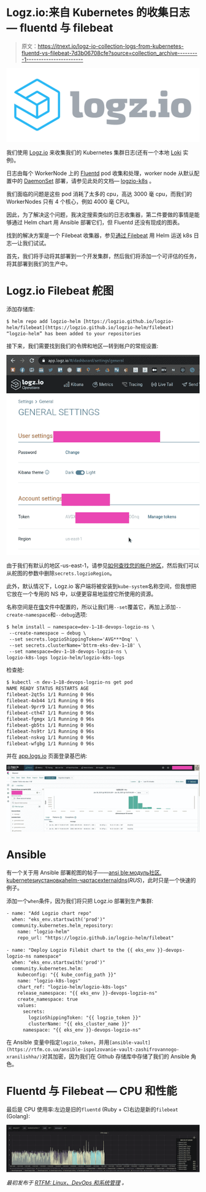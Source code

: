 # Logz.io:来自 Kubernetes 的收集日志— fluentd 与 filebeat

> 原文：<https://itnext.io/logz-io-collection-logs-from-kubernetes-fluentd-vs-filebeat-7d3b06708cfe?source=collection_archive---------1----------------------->

![](img/9c7bb3368df63c18bc9c642030aecfcd.png)

我们使用 [Logz.io](https://logz.io/) 来收集我们的 Kubernetes 集群日志(还有一个本地 [Loki](https://rtfm.co.ua/en/grafana-labs-loki-logs-collector-and-monitoring-system/) 实例)。

日志由每个 WorkerNode 上的 [Fluentd](https://www.fluentd.org/) pod 收集和处理，worker node 从默认配置中的 [DaemonSet](https://raw.githubusercontent.com/logzio/logzio-k8s/master/logzio-daemonset-rbac.yaml) 部署，请参见此处的文档— [logzio-k8s](https://github.com/logzio/logzio-k8s) 。

我们面临的问题是这些 pod 消耗了太多的 cpu，高达 3000 毫 cpu，而我们的 WorkerNodes 只有 4 个核心，例如 4000 毫 CPU。

因此，为了解决这个问题，我决定搜索类似的日志收集器，第二件要做的事情是能够通过 Helm chart 用 Ansible 部署它们，但 Fluentd 还没有现成的图表。

找到的解决方案是一个 Filebeat 收集器，参见[通过 Filebeat](https://docs.logz.io/shipping/log-sources/k8s-over-helm.html) 用 Helm 运送 k8s 日志—让我们试试。

首先，我们将手动将其部署到一个开发集群，然后我们将添加一个可评估的任务，将其部署到我们的生产中。

# Logz.io Filebeat 舵图

添加存储库:

```
$ helm repo add logzio-helm [https://logzio.github.io/logzio-helm/filebeat](https://logzio.github.io/logzio-helm/filebeat)
“logzio-helm” has been added to your repositories
```

接下来，我们需要找到我们的令牌和地区—转到帐户的常规设置:

![](img/8cb1e0cf8b1d01db9dc0fabd11c57ec1.png)

由于我们有默认的地区-us-east-1，请参见[如何查找您的帐户地区](https://docs.logz.io/user-guide/accounts/account-region.html)，然后我们可以从舵图的参数中删除`secrets.logzioRegion`。

此外，默认情况下，Logz.io 客户端将被安装到`kube-system`名称空间，但我想把它放在一个专用的 NS 中，以便更容易地监控它所使用的资源。

名称空间是在[值](https://github.com/logzio/logzio-helm/blob/master/filebeat/values.yaml#L14)文件中配置的，所以让我们用`--set`覆盖它，再加上添加`--create-namespace`和`--debug`选项:

```
$ helm install — namespace=dev-1–18-devops-logzio-ns \
 --create-namespace — debug \
 --set secrets.logzioShippingToken='AVG***Onq' \
 --set secrets.clusterName='bttrm-eks-dev-1–18' \
 --set namespace=dev-1–18-devops-logzio-ns \
logzio-k8s-logs logzio-helm/logzio-k8s-logs
```

检查舱:

```
$ kubectl -n dev-1–18-devops-logzio-ns get pod
NAME READY STATUS RESTARTS AGE
filebeat-2qt5s 1/1 Running 0 96s
filebeat-4xb44 1/1 Running 0 96s
filebeat-9prr9 1/1 Running 0 96s
filebeat-cth47 1/1 Running 0 96s
filebeat-fgmgx 1/1 Running 0 96s
filebeat-gb5ts 1/1 Running 0 96s
filebeat-hs9tr 1/1 Running 0 96s
filebeat-nskvg 1/1 Running 0 96s
filebeat-wfgbg 1/1 Running 0 96s
```

并在 [app.logs.io](https://app.logz.io/) 页面登录基巴纳:

![](img/685d836ea620797f60d64f76282b9ca7.png)

# Ansible

有一个关于用 Ansible 部署舵图的帖子——[ansi ble:модуль社区. kubernetesиустановкаhelm-чартасexternaldns](https://rtfm.co.ua/ansible-modul-community-kubernetes-i-ustanovka-helm-charta-s-externaldns/)(*RUS*)，此时只是一个快速的例子。

添加一个`when`条件，因为我们将只把 Logz.io 部署到生产集群:

```
- name: "Add Logzio chart repo"
  when: "eks_env.startswith('prod')"
  community.kubernetes.helm_repository:
    name: "logzio-helm"
    repo_url: "https://logzio.github.io/logzio-helm/filebeat"

- name: "Deploy Logzio Filebit chart to the {{ eks_env }}-devops-logzio-ns namespace"
  when: "eks_env.startswith('prod')"
  community.kubernetes.helm:
    kubeconfig: "{{ kube_config_path }}"
    name: "logzio-k8s-logs"
    chart_ref: "logzio-helm/logzio-k8s-logs"
    release_namespace: "{{ eks_env }}-devops-logzio-ns"
    create_namespace: true
    values:
      secrets:
        logzioShippingToken: "{{ logzio_token }}"
        clusterName: "{{ eks_cluster_name }}"
      namespace: "{{ eks_env }}-devops-logzio-ns"
```

在 Ansible 变量中指定`logzio_token`，并用`[ansible-vault](https://rtfm.co.ua/ansible-ispolzovanie-vault-zashifrovannogo-xranilishha/)`对其加密，因为我们在 Github 存储库中存储了我们的 Ansible 角色。

# Fluentd 与 Filebeat — CPU 和性能

最后是 CPU 使用率:左边是旧的`fluentd` (Ruby + C)右边是新的`filebeat` (Golang):

![](img/6abbf1affa5bf296bb621f5d46218068.png)

*最初发布于* [*RTFM: Linux、DevOps 和系统管理*](https://rtfm.co.ua/en/logz-io-collection-logs-from-kubernetes-fluentd-vs-filebeat/) *。*